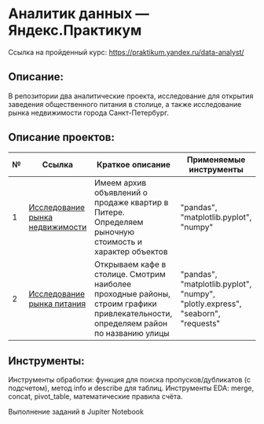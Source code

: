 # Аналитик данных — Яндекс.Практикум

Ссылка на пройденный курс: https://praktikum.yandex.ru/data-analyst/

## Описание:
В репозитории два аналитические проекта, исследование для открытия заведения общественного питания в столице, а также исследование рынка недвижимости города Санкт-Петербург.

## Описание проектов:
|        №      | Ссылка            | Краткое описание                                                 | Применяемые инструменты | 
|---------------|-------------------|------------------------------------------------------------------|-------------------------|
|1              |[Исследование рынка недвижимости](https://github.com/Darthlexx/Yandex.Praktikum.DA/tree/master/%D0%98%D1%81%D1%81%D0%BB%D0%B5%D0%B4%D0%BE%D0%B2%D0%B0%D0%BD%D0%B8%D0%B5%20%D1%80%D1%8B%D0%BD%D0%BA%D0%B0%20%D0%BD%D0%B5%D0%B4%D0%B2%D0%B8%D0%B6%D0%B8%D0%BC%D0%BE%D1%81%D1%82%D0%B8)| Имеем архив объявлений о продаже квартир в Питере. Определяем рыночную стоимость и характер объектов|"pandas", "matplotlib.pyplot", "numpy"| 
|2              |[Исследование рынка питания](https://github.com/Darthlexx/Yandex.Praktikum.DA/tree/master/%D0%98%D1%81%D1%81%D0%BB%D0%B5%D0%B4%D0%BE%D0%B2%D0%B0%D0%BD%D0%B8%D0%B5%20%D1%80%D1%8B%D0%BD%D0%BA%D0%B0%20%D0%BF%D0%B8%D1%82%D0%B0%D0%BD%D0%B8%D1%8F)| Открываем кафе в столице. Смотрим наиболее проходные районы, строим графики привлекательности, определяем район по названию улицы|"pandas", "matplotlib.pyplot", "numpy", "plotly.express", "seaborn", "requests"|

## Инструменты:
Инструменты обработки: функция для поиска пропусков/дубликатов (с подсчетом), метод info и describe для таблиц.
Инструменты EDA: merge, concat, pivot_table, математические правила счёта.

Выполнение заданий в Jupiter Notebook
